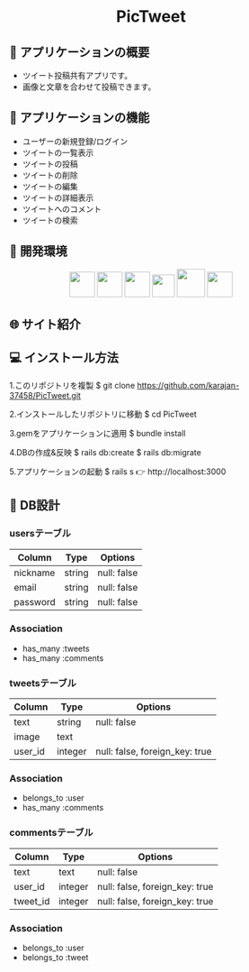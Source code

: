 <h1 align="center">PicTweet</h1>

## :link: アプリケーションの概要
<ul>
  <li>ツイート投稿共有アプリです。</li>
  <li>画像と文章を合わせて投稿できます。</li>
</ul>

## :link: アプリケーションの機能
<ul>
  <li>ユーザーの新規登録/ログイン</li>
  <li>ツイートの一覧表示</li>
  <li>ツイートの投稿</li>
  <li>ツイートの削除</li>
  <li>ツイートの編集</li>
  <li>ツイートの詳細表示</li>
  <li>ツイートへのコメント</li>
  <li>ツイートの検索</li>
</ul>

## :link: 開発環境

<p align="center">
  <a href="https://www.ruby-lang.org/ja/"><img src="https://user-images.githubusercontent.com/39142850/71774533-1ddf1780-2fb4-11ea-8560-753bed352838.png" width="45px;" /></a>
  <a href="https://railsguides.jp/getting_started.html"><img src="https://y-hilite.com/wp-content/uploads/2018/02/rails_logo.png" height="45px;" /></a>
  <a href="https://devdocs.io/html/"><img src="https://user-images.githubusercontent.com/66232530/88711698-87429580-d153-11ea-9ae5-452b13d15a70.png" height="45px;" /></a>
  <a href="https://sass-lang.com/"><img src="https://upload.wikimedia.org/wikipedia/commons/thumb/9/96/Sass_Logo_Color.svg/144px-Sass_Logo_Color.svg.png" height="40px;" /></a>
  <a href="https://jquery.com/"><img src="https://user-images.githubusercontent.com/66232530/88712858-58c5ba00-d155-11ea-9314-fa1a6d3442fc.png" height="50px;" /></a>
  <a href="https://github.co.jp/"><img src="https://github.githubassets.com/images/modules/logos_page/GitHub-Mark.png" height="45px;" /></a>
</p>

## :globe_with_meridians: サイト紹介

## :computer: インストール方法
1.このリポジトリを複製
$ git clone https://github.com/karajan-37458/PicTweet.git

2.インストールしたリポジトリに移動
$ cd PicTweet

3.gemをアプリケーションに適用
$ bundle install

4.DBの作成&反映
$ rails db:create
$ rails db:migrate

5.アプリケーションの起動
$ rails s
👉 http://localhost:3000

## :link: DB設計

### usersテーブル
|Column|Type|Options|
|------|----|-------|
|nickname|string|null: false|
|email|string|null: false|
|password|string|null: false|
### Association
- has_many :tweets
- has_many :comments

### tweetsテーブル
|Column|Type|Options|
|------|----|-------|
|text|string|null: false|
|image|text||
|user_id|integer|null: false, foreign_key: true|
### Association
- belongs_to :user
- has_many :comments

### commentsテーブル
|Column|Type|Options|
|------|----|-------|
|text|text|null: false|
|user_id|integer|null: false, foreign_key: true|
|tweet_id|integer|null: false, foreign_key: true|

### Association
- belongs_to :user
- belongs_to :tweet
